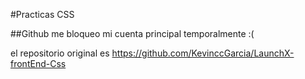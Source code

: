#Practicas CSS

##Github me bloqueo mi cuenta principal temporalmente :(

el repositorio original es https://github.com/KevinccGarcia/LaunchX-frontEnd-Css

